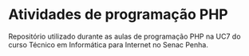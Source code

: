# Atividades de programação PHP

Repositório utilizado durante as aulas de programação PHP na UC7 do curso Técnico em Informática para Internet no Senac Penha.